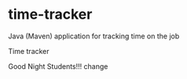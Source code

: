 # time-tracker
Java (Maven) application for tracking time on the job

Time tracker

Good Night Students!!!
change
